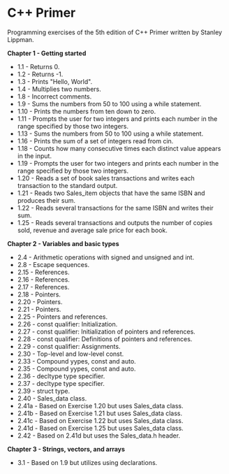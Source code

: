 # C++ Primer

Programming exercises of the 5th edition of C++ Primer written by Stanley Lippman.

**Chapter 1 - Getting started**

* 1.1 - Returns 0.
* 1.2 - Returns -1.
* 1.3 - Prints "Hello, World".
* 1.4 - Multiplies two numbers.
* 1.8 - Incorrect comments.
* 1.9 - Sums the numbers from 50 to 100 using a while statement.
* 1.10 - Prints the numbers from ten down to zero.
* 1.11 - Prompts the user for two integers and prints each number in the range specified by those two integers.
* 1.13 - Sums the numbers from 50 to 100 using a while statement.
* 1.16 - Prints the sum of a set of integers read from cin.
* 1.18 - Counts how many consecutive times each distinct value appears in the input.
* 1.19 - Prompts the user for two integers and prints each number in the range specified by those two integers.
* 1.20 - Reads a set of book sales transactions and writes each transaction to the standard output.
* 1.21 - Reads two Sales_item objects that have the same ISBN and produces their sum.
* 1.22 - Reads several transactions for the same ISBN and writes their sum.
* 1.25 - Reads several transactions and outputs the number of copies sold, revenue and average sale price for each book.

**Chapter 2 - Variables and basic types**

* 2.4 - Arithmetic operations with signed and unsigned and int.
* 2.8 - Escape sequences.
* 2.15 - References.
* 2.16 - References.
* 2.17 - References.
* 2.18 - Pointers.
* 2.20 - Pointers.
* 2.21 - Pointers.
* 2.25 - Pointers and references.
* 2.26 - const qualifier: Initialization.
* 2.27 - const qualifier: Initialization of pointers and references.
* 2.28 - const qualifier: Definitions of pointers and references.
* 2.29 - const qualifier: Assignments.
* 2.30 - Top-level and low-level const.
* 2.33 - Compound yypes, const and auto.
* 2.35 - Compound yypes, const and auto.
* 2.36 - decltype type specifier.
* 2.37 - decltype type specifier.
* 2.39 - struct type.
* 2.40 - Sales_data class.
* 2.41a - Based on Exercise 1.20 but uses Sales_data class.
* 2.41b - Based on Exercise 1.21 but uses Sales_data class.
* 2.41c - Based on Exercise 1.22 but uses Sales_data class.
* 2.41d - Based on Exercise 1.25 but uses Sales_data class.
* 2.42 - Based on 2.41d but uses the Sales_data.h header.

**Chapter 3 - Strings, vectors, and arrays**

* 3.1 - Based on 1.9 but utilizes using declarations.
